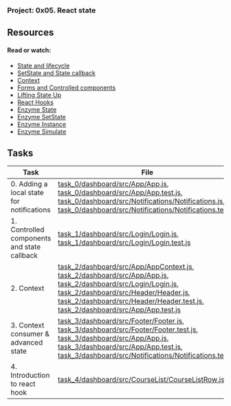 ### Project: 0x05. React state

## Resources

#### Read or watch:

* [State and lifecycle](https://intranet.alxswe.com/rltoken/rL2YOlSKI2HlcenyNz5cqQ)
* [SetState and State callback](https://intranet.alxswe.com/rltoken/AeohbCmE3m-m-xgABFWgIA)
* [Context](https://intranet.alxswe.com/rltoken/SZ1mD7nEblEVUPrrN6SrRA)
* [Forms and Controlled components](https://intranet.alxswe.com/rltoken/lBhcM3C1FOwY7uGYyNMclg)
* [Lifting State Up](https://intranet.alxswe.com/rltoken/iZ1dULJUZE85Lh0-yTSpYg)
* [React Hooks](https://intranet.alxswe.com/rltoken/4lSNYIQ67BkW53J7kGCccQ)
* [Enzyme State](https://intranet.alxswe.com/rltoken/rSRoY2jGlahlH8KkZDWK0w)
* [Enzyme SetState](https://intranet.alxswe.com/rltoken/D9kg4M6VVxAga9-iJVgsYg)
* [Enzyme Instance](https://intranet.alxswe.com/rltoken/wqn34UANx7UE2nkolU-ntg)
* [Enzyme Simulate](https://intranet.alxswe.com/rltoken/GdM5eK75XXsl1EVqAJ4q5w)
## Tasks

| Task | File |
| ---- | ---- |
| 0. Adding a local state for notifications | [task_0/dashboard/src/App/App.js](./task_0/dashboard/src/App/App.js), [task_0/dashboard/src/App/App.test.js](./task_0/dashboard/src/App/App.test.js), [task_0/dashboard/src/Notifications/Notifications.js](./task_0/dashboard/src/Notifications/Notifications.js), [task_0/dashboard/src/Notifications/Notifications.test.js](./task_0/dashboard/src/Notifications/Notifications.test.js) |
| 1. Controlled components and state callback | [task_1/dashboard/src/Login/Login.js](./task_1/dashboard/src/Login/Login.js), [task_1/dashboard/src/Login/Login.test.js](./task_1/dashboard/src/Login/Login.test.js) |
| 2. Context | [task_2/dashboard/src/App/AppContext.js](./task_2/dashboard/src/App/AppContext.js), [task_2/dashboard/src/App/App.js](./task_2/dashboard/src/App/App.js), [task_2/dashboard/src/Login/Login.js](./task_2/dashboard/src/Login/Login.js), [task_2/dashboard/src/Header/Header.js](./task_2/dashboard/src/Header/Header.js), [task_2/dashboard/src/Header/Header.test.js](./task_2/dashboard/src/Header/Header.test.js), [task_2/dashboard/src/App/App.test.js](./task_2/dashboard/src/App/App.test.js) |
| 3. Context consumer & advanced state | [task_3/dashboard/src/Footer/Footer.js](./task_3/dashboard/src/Footer/Footer.js), [task_3/dashboard/src/Footer/Footer.test.js](./task_3/dashboard/src/Footer/Footer.test.js), [task_3/dashboard/src/App/App.js](./task_3/dashboard/src/App/App.js), [task_3/dashboard/src/App/App.test.js](./task_3/dashboard/src/App/App.test.js), [task_3/dashboard/src/Notifications/Notifications.test.js](./task_3/dashboard/src/Notifications/Notifications.test.js) |
| 4. Introduction to react hook | [task_4/dashboard/src/CourseList/CourseListRow.js](./task_4/dashboard/src/CourseList/CourseListRow.js) |


